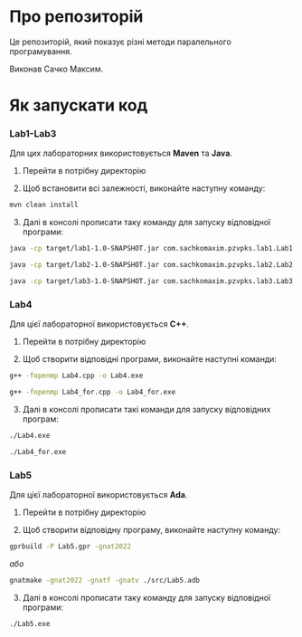 # Про репозиторій

Це репозиторій, який показує різні методи паралельного програмування.

Виконав Сачко Максим.

# Як запускати код

### Lab1-Lab3

Для цих лабораторних використовується **Maven** та **Java**.

1. Перейти в потрібну директорію

2. Щоб встановити всі залежності, виконайте наступну команду:

```bash
mvn clean install
```

3. Далі в консолі прописати таку команду для запуску відповідної програми:

```bash
java -cp target/lab1-1.0-SNAPSHOT.jar com.sachkomaxim.pzvpks.lab1.Lab1
```

```bash
java -cp target/lab2-1.0-SNAPSHOT.jar com.sachkomaxim.pzvpks.lab2.Lab2
```

```bash
java -cp target/lab3-1.0-SNAPSHOT.jar com.sachkomaxim.pzvpks.lab3.Lab3
```

### Lab4

Для цієї лабораторної використовується **C++**.

1. Перейти в потрібну директорію

2. Щоб створити відповідні програми, виконайте наступні команди:

```bash
g++ -fopenmp Lab4.cpp -o Lab4.exe
```

```bash
g++ -fopenmp Lab4_for.cpp -o Lab4_for.exe
```

3. Далі в консолі прописати такі команди для запуску відповідних програм:

```bash
./Lab4.exe
```

```bash
./Lab4_for.exe
```

### Lab5

Для цієї лабораторної використовується **Ada**.

1. Перейти в потрібну директорію

2. Щоб створити відповідну програму, виконайте наступну команду:

```bash
gprbuild -P Lab5.gpr -gnat2022
```

_або_

```bash
gnatmake -gnat2022 -gnatf -gnatv ./src/Lab5.adb
```

3. Далі в консолі прописати таку команду для запуску відповідної програми:

```bash
./Lab5.exe
```
